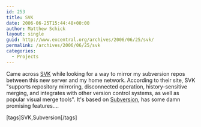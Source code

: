 ```yaml
---
id: 253
title: SVK
date: 2006-06-25T15:44:48+00:00
author: Matthew Schick
layout: single
guid: http://www.excentral.org/archives/2006/06/25/svk/
permalink: /archives/2006/06/25/svk
categories:
  - Projects
---
```

Came across <a href="http://svk.elixus.org" title="SVK">SVK</a> while looking for a way to mirror my subversion repos between this new server and my home network.  According to their site, SVK "supports repository mirroring, disconnected operation, history-sensitive merging, and integrates with other version control systems, as well as popular visual merge tools".  It's based on <a href="http://subversion.tigris.org/">Subversion</a>, has some damn promising features....

[tags]SVK,Subversion[/tags]